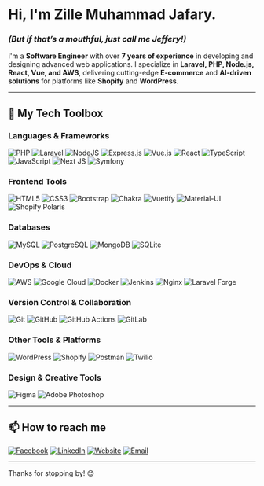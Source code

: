 
# Hi, I'm Zille Muhammad Jafary.
### *(But if that’s a mouthful, just call me Jeffery!)*

I'm a **Software Engineer** with over **7 years of experience** in developing and designing advanced web applications. I specialize in **Laravel, PHP, Node.js, React, Vue, and AWS**, delivering cutting-edge **E-commerce** and **AI-driven solutions** for platforms like **Shopify** and **WordPress**.

---

## 🚀 My Tech Toolbox

### **Languages & Frameworks**

![PHP](https://img.shields.io/badge/php-%23777BB4.svg?style=for-the-badge&logo=php&logoColor=white) ![Laravel](https://img.shields.io/badge/laravel-%23FF2D20.svg?style=for-the-badge&logo=laravel&logoColor=white) ![NodeJS](https://img.shields.io/badge/node.js-6DA55F?style=for-the-badge&logo=node.js&logoColor=white) ![Express.js](https://img.shields.io/badge/express.js-%23404d59.svg?style=for-the-badge&logo=express&logoColor=%2361DAFB) ![Vue.js](https://img.shields.io/badge/vue.js-%2335495e.svg?style=for-the-badge&logo=vuedotjs&logoColor=%234FC08D) ![React](https://img.shields.io/badge/react-%2320232a.svg?style=for-the-badge&logo=react&logoColor=%2361DAFB) ![TypeScript](https://img.shields.io/badge/typescript-%23007ACC.svg?style=for-the-badge&logo=typescript&logoColor=white) ![JavaScript](https://img.shields.io/badge/javascript-%23323330.svg?style=for-the-badge&logo=javascript&logoColor=%23F7DF1E) ![Next JS](https://img.shields.io/badge/Next-black?style=for-the-badge&logo=next.js&logoColor=white) ![Symfony](https://img.shields.io/badge/symfony-%23000000.svg?style=for-the-badge&logo=symfony&logoColor=white)

  

### **Frontend Tools**

![HTML5](https://img.shields.io/badge/html5-%23E34F26.svg?style=for-the-badge&logo=html5&logoColor=white) ![CSS3](https://img.shields.io/badge/css3-%231572B6.svg?style=for-the-badge&logo=css3&logoColor=white) ![Bootstrap](https://img.shields.io/badge/bootstrap-%238511FA.svg?style=for-the-badge&logo=bootstrap&logoColor=white) ![Chakra](https://img.shields.io/badge/chakra-%234ED1C5.svg?style=for-the-badge&logo=chakraui&logoColor=white) ![Vuetify](https://img.shields.io/badge/Vuetify-1867C0?style=for-the-badge&logo=vuetify&logoColor=AEDDFF) ![Material-UI](https://img.shields.io/badge/Material--UI-%230081CB.svg?style=for-the-badge&logo=mui&logoColor=white) ![Shopify Polaris](https://img.shields.io/badge/Shopify%20Polaris-%2327AE60.svg?style=for-the-badge&logo=shopify&logoColor=white)



  

### **Databases**

![MySQL](https://img.shields.io/badge/mysql-4479A1.svg?style=for-the-badge&logo=mysql&logoColor=white) ![PostgreSQL](https://img.shields.io/badge/postgres-%23316192.svg?style=for-the-badge&logo=postgresql&logoColor=white) ![MongoDB](https://img.shields.io/badge/MongoDB-%234ea94b.svg?style=for-the-badge&logo=mongodb&logoColor=white) ![SQLite](https://img.shields.io/badge/sqlite-%2307405e.svg?style=for-the-badge&logo=sqlite&logoColor=white)

  

### **DevOps & Cloud**

![AWS](https://img.shields.io/badge/AWS-%23FF9900.svg?style=for-the-badge&logo=amazon-aws&logoColor=white) ![Google Cloud](https://img.shields.io/badge/GoogleCloud-%234285F4.svg?style=for-the-badge&logo=google-cloud&logoColor=white) ![Docker](https://img.shields.io/badge/docker-%230db7ed.svg?style=for-the-badge&logo=docker&logoColor=white) ![Jenkins](https://img.shields.io/badge/jenkins-%232C5263.svg?style=for-the-badge&logo=jenkins&logoColor=white) ![Nginx](https://img.shields.io/badge/nginx-%23009639.svg?style=for-the-badge&logo=nginx&logoColor=white) ![Laravel Forge](https://img.shields.io/badge/Laravel%20Forge-%23FF2D20.svg?style=for-the-badge&logo=laravel&logoColor=white)


  

### **Version Control & Collaboration**

![Git](https://img.shields.io/badge/git-%23F05033.svg?style=for-the-badge&logo=git&logoColor=white) ![GitHub](https://img.shields.io/badge/github-%23121011.svg?style=for-the-badge&logo=github&logoColor=white) ![GitHub Actions](https://img.shields.io/badge/github%20actions-%232671E5.svg?style=for-the-badge&logo=githubactions&logoColor=white) ![GitLab](https://img.shields.io/badge/gitlab-%23181717.svg?style=for-the-badge&logo=gitlab&logoColor=white)

  

### **Other Tools & Platforms**

![WordPress](https://img.shields.io/badge/WordPress-%23117AC9.svg?style=for-the-badge&logo=WordPress&logoColor=white) ![Shopify](https://img.shields.io/badge/shopify-%2327AE60.svg?style=for-the-badge&logo=shopify&logoColor=white) ![Postman](https://img.shields.io/badge/Postman-FF6C37?style=for-the-badge&logo=postman&logoColor=white) ![Twilio](https://img.shields.io/badge/Twilio-F22F46?style=for-the-badge&logo=Twilio&logoColor=white)

  

### **Design & Creative Tools**

![Figma](https://img.shields.io/badge/figma-%23F24E1E.svg?style=for-the-badge&logo=figma&logoColor=white) ![Adobe Photoshop](https://img.shields.io/badge/adobe%20photoshop-%2331A8FF.svg?style=for-the-badge&logo=adobe%20photoshop&logoColor=white)


---
## 📫 How to reach me

[![Facebook](https://img.shields.io/badge/Facebook-%231877F2.svg?logo=Facebook&logoColor=white)](https://facebook.com/https://www.facebook.com/zmjafary) [![LinkedIn](https://img.shields.io/badge/LinkedIn-%230077B5.svg?logo=linkedin&logoColor=white)](https://linkedin.com/in/https://www.linkedin.com/in/zmjafary) [![Website](https://img.shields.io/badge/Website-%23000000.svg?logo=Google-Chrome&logoColor=white)](https://zmjafary.com) [![Email](https://img.shields.io/badge/Email-%23D14836.svg?logo=Gmail&logoColor=white)](mailto:zillemuhammad.jafary@gmail.com)

---

Thanks for stopping by! 😊
